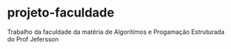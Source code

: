 # projeto-faculdade
Trabalho da faculdade da matéria de Algoritimos e Progamação Estruturada do Prof Jefersson
